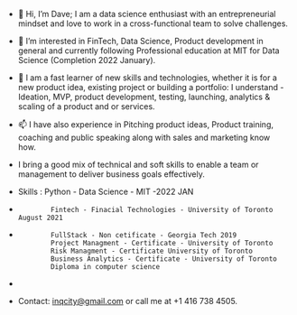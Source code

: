 - 👋 Hi, I’m Dave; I am a data science enthusiast with an entrepreneurial mindset and love to work in a cross-functional team to solve challenges.
     
- 👀 I’m interested in FinTech, Data Science, Product development in general and currently following Professional education at MIT for Data Science (Completion 2022 January).

- 🌱 I am a fast learner of new skills and technologies, whether it is for a new product idea, existing project or building a  portfolio: I understand - Ideation, MVP, product development, testing, launching, analytics & scaling of a product and or services.

- 📫 I have also experience in Pitching product ideas,  Product training, coaching and public speaking along with sales and marketing know how.

-    I bring a good mix of technical and soft skills to enable a team or management to deliver business goals effectively. 
-    Skills : Python  - Data Science - MIT -2022 JAN
-             Fintech - Finacial Technologies - University of Toronto August 2021
-             FullStack - Non cetificate - Georgia Tech 2019 
              Project Managment - Certificate - University of Toronto
              Risk Managment - Certificate University of Toronto
              Business Analytics - Certificate - University of Toronto
              Diploma in computer science
              
-    
-    Contact: inqcity@gmail.com or call me at +1 416 738 4505.


<!---
DaveD55555/DaveD55555 is a ✨ special ✨ repository because its `README.md` (this file) appears on your GitHub profile.
You can click the Preview link to take a look at your changes.
--->

